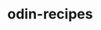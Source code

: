 # odin-recipes
<!-- Aqui hago mi primer proyecto en html, donde demostrare todo lo que he aprendido hasta el momento y cerrando finalmente el ciclo de estudiar html todos los aNos desde los 16>

